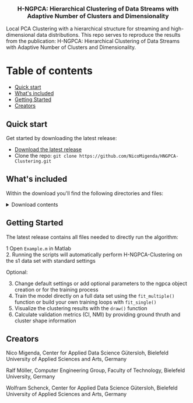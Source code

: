 <h3 align="center">H-NGPCA: Hierarchical Clustering of Data Streams with Adaptive Number of Clusters and Dimensionality</h3>
Local PCA Clustering with a hierarchical structure for streaming and high-dimensional data distributions. 
This repo serves to reproduce the results from the publication: H-NGPCA: Hierarchical Clustering of Data Streams with Adaptive Number of Clusters and Dimensionality.

# Table of contents
- [Quick start](#quick-start)
- [What's included](#whats-included)
- [Getting Started](#getting-started)
- [Creators](#creators)

## Quick start

Get started by downloading the latest release:

- [Download the latest release](https://github.com/NicoMigenda/HNGPCA-Clustering/archive/refs/tags/HNGPCA.zip)
- Clone the repo: `git clone https://github.com/NicoMigenda/HNGPCA-Clustering.git`

## What's included

Within the download you'll find the following directories and files:

<details>
  <summary>Download contents</summary>

  ```text
    |-- Example.m
    |-- LICENSE
    |-- README.md
    |-- data
    |   |-- __init__.py
    |   |-- s1-label.pa
    |   `-- s1.mat
    |-- examples
    |   |-- __init__.py
    |   |-- __pycache__
    |   |   `-- csi.cpython-310.pyc
    |   |-- benchmark_competing_algorithms.py
    |   |-- csi.py
    |   |-- results
    |   `-- sample_size.m
    `-- hngpca
        |-- HNGPCA.asv
        |-- HNGPCA.m
        |-- csi.m
        |-- drawupdate.m
        |-- eforrlsa.m
        |-- find_winner.m
        |-- init.m
        |-- modifiedGramSchmidt.m
        |-- normalizedmi.m
        |-- plot_ellipse.m
        |-- pred.m
        |-- unit_dim.m
        |-- unit_learningrate.m
        |-- unit_split.m
        `-- update.m

  ```
</details>

## Getting Started

The latest release contains all files needed to directly run the algorithm:

1 Open `Example.m` in Matlab \
2. Running the scripts will automatically perform H-NGPCA-Clustering on the s1 data set with standard settings

Optional:

3. Change default settings or add optional parameters to the ngpca object creation or for the training process
4. Train the model directly on a full data set using the `fit_multiple()` function or build your own training loops with `fit_single()`
5. Visualize the clustering results with the `draw()` function
6. Calculate validation metrics (CI, NMI) by providing ground thruth and cluster shape information

## Creators

Nico Migenda, Center for Applied Data Science Gütersloh, Bielefeld University of Applied Sciences and Arts, Germany

Ralf Möller, Computer Engineering Group, Faculty of Technology, Bielefeld University, Germany

Wolfram Schenck, Center for Applied Data Science Gütersloh, Bielefeld University of Applied Sciences and Arts, Germany

